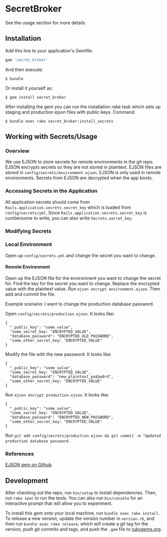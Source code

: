 # SecretBroker

See the usage section for more details

## Installation

Add this line to your application's Gemfile:

```ruby
gem 'secret_broker'
```

And then execute:

    $ bundle

Or install it yourself as:

    $ gem install secret_broker

After installing the gem you can run the installation rake task which sets up
staging and production ejson files with public keys. Command:

    $ bundle exec rake secret_broker:install_secrets

## Working with Secrets/Usage

### Overview

We use EJSON to store secrets for remote environments in the git repo.
EJSON encrypts secrets so they
are not stored in plaintext. EJSON files are stored in
`config/secrets/environment.ejson`. EJSON is only used in remote environments.
Secrets from EJSON are decrypted when the app boots.

### Accessing Secrets in the Application

All application secrets should come from `Rails.application.secrets.secret_key`
which is loaded from `config/secrets/yml`. Since
`Rails.application.secrets.secret_key` is cumbersome to write, you can also
write `Secrets.secret_key`.

### Modifying Secrets

### Local Environment

Open up `config/secrets.yml` and change the secret you want to change.

#### Remote Environment

Open up the EJSON file for the environment you want to change the secret for.
Find the key for the secret you want to change. Replace the encrypted value
with the plaintext value. Run `ejson encrypt environment.ejson`. Then add and
commit the file.

Example scenario: I want to change the production database password.

Open `config/secrets/production.ejson`. It looks like:
```
{
  "_public_key": "some_value",
  "some_secret_key: "ENCRYPTED_VALUE",
  "database_password": "ENCRYPTED_OLD_PASSWORD",
  "some_other_secret_key: "ENCRYPTED_VALUE"
}
```

Modify the file with the new password. It looks like:
```
{
  "_public_key": "some_value",
  "some_secret_key: "ENCRYPTED_VALUE",
  "database_password": "new_plaintext_pa$$w0rd",
  "some_other_secret_key: "ENCRYPTED_VALUE"
}
```

Run `ejson encrypt production.ejson`. It looks like:
```
{
  "_public_key": "some_value",
  "some_secret_key: "ENCRYPTED_VALUE",
  "database_password": "ENCRYPTED_NEW_PASSWORD",
  "some_other_secret_key: "ENCRYPTED_VALUE"
}
```

Run `git add config/secrets/production.ejson && git commit -m "Updated
production database password`.

### References

[EJSON gem on Github](https://github.com/Shopify/ejson)

## Development

After checking out the repo, run `bin/setup` to install dependencies. Then, run `rake spec` to run the tests. You can also run `bin/console` for an interactive prompt that will allow you to experiment.

To install this gem onto your local machine, run `bundle exec rake install`. To release a new version, update the version number in `version.rb`, and then run `bundle exec rake release`, which will create a git tag for the version, push git commits and tags, and push the `.gem` file to [rubygems.org](https://rubygems.org).
